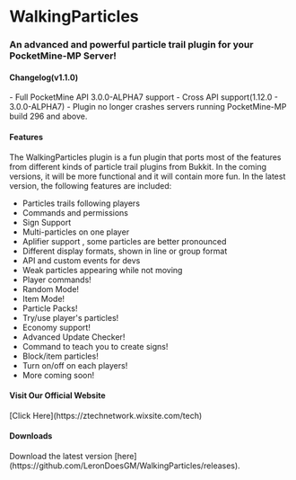 <h1>WalkingParticles</h1>

<h3>An advanced and powerful particle trail plugin for your PocketMine-MP Server!</h3>

<h4>Changelog(v1.1.0)</h4>
- Full PocketMine API 3.0.0-ALPHA7 support
- Cross API support(1.12.0 - 3.0.0-ALPHA7)
- Plugin no longer crashes servers running PocketMine-MP build 296 and above.

<h4>Features</h4>
The WalkingParticles plugin is a fun plugin that ports most of the features from different kinds of particle trail plugins from Bukkit. In the coming versions, it will be more functional and it will contain more fun. In the latest version, the following features are included:

- Particles trails following players
- Commands and permissions
- Sign Support
- Multi-particles on one player
- Aplifier support , some particles are better pronounced
- Different display formats, shown in line or group format
- API and custom events for devs
- Weak particles appearing while not moving
- Player commands!
- Random Mode!
- Item Mode!
- Particle Packs!
- Try/use player's particles!
- Economy support!
- Advanced Update Checker!
- Command to teach you to create signs!
- Block/item particles!
- Turn on/off on each players!
- More coming soon!

<h4>Visit Our Official Website</h5>
[Click Here](https://ztechnetwork.wixsite.com/tech)

<h4>Downloads</h6>
Download the latest version [here](https://github.com/LeronDoesGM/WalkingParticles/releases).
